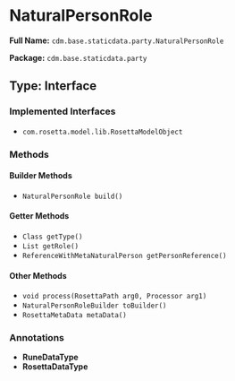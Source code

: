 # NaturalPersonRole

**Full Name:** `cdm.base.staticdata.party.NaturalPersonRole`

**Package:** `cdm.base.staticdata.party`

## Type: Interface

### Implemented Interfaces

- `com.rosetta.model.lib.RosettaModelObject`

### Methods

#### Builder Methods

- `NaturalPersonRole build()`

#### Getter Methods

- `Class getType()`
- `List getRole()`
- `ReferenceWithMetaNaturalPerson getPersonReference()`

#### Other Methods

- `void process(RosettaPath arg0, Processor arg1)`
- `NaturalPersonRoleBuilder toBuilder()`
- `RosettaMetaData metaData()`

### Annotations

- **RuneDataType**
- **RosettaDataType**

